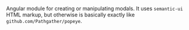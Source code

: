 Angular module for creating or manipulating modals. It uses `semantic-ui` HTML markup, but otherwise is basically exactly like `github.com/Pathgather/popeye`.
